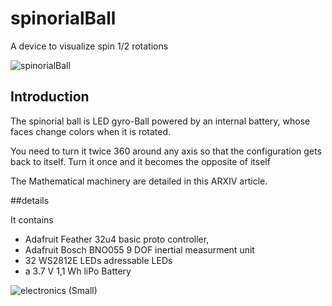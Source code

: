 # spinorialBall

A device to visualize spin 1/2 rotations

![spinorialBall](https://user-images.githubusercontent.com/16895004/206495339-edc98185-f493-4057-80ba-8c59ff78b98a.jpg)

## Introduction

The spinorial ball is LED gyro-Ball powered by an internal battery, whose faces change colors when it is rotated.

You need to turn it twice 360 around any axis so that the configuration gets back to itself.
Turn it once and it becomes the opposite of itself

The Mathematical machinery are detailed in this ARXIV article.

##details

It contains
- Adafruit Feather 32u4 basic proto controller,
- Adafruit Bosch BNO055 9 DOF inertial measurment unit
- 32 WS2812E LEDs adressable LEDs
- a 3.7 V 1,1 Wh liPo Battery


![electronics (Small)](https://user-images.githubusercontent.com/16895004/206500958-54256676-5213-4c7d-95d4-0b9523ed3029.jpg)
